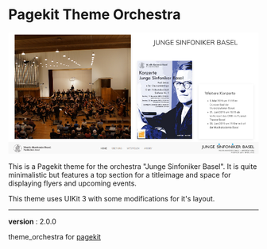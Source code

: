 # Pagekit Theme Orchestra
![Screenshot](./image.png)

This is a Pagekit theme for the orchestra "Junge Sinfoniker Basel". It is quite minimalistic but features a top section for a titleimage and space for displaying flyers and upcoming events.

This theme uses UIKit 3 with some modifications for it's layout.

----------
**version** : 2.0.0

theme_orchestra for [pagekit](https://pagekit.com)
